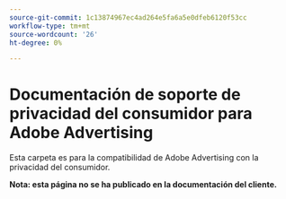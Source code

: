 ```yaml
---
source-git-commit: 1c13874967ec4ad264e5fa6a5e0dfeb6120f53cc
workflow-type: tm+mt
source-wordcount: '26'
ht-degree: 0%

---
```

# Documentación de soporte de privacidad del consumidor para Adobe Advertising

Esta carpeta es para la compatibilidad de Adobe Advertising con la privacidad del consumidor.

**Nota: esta página no se ha publicado en la documentación del cliente.**

